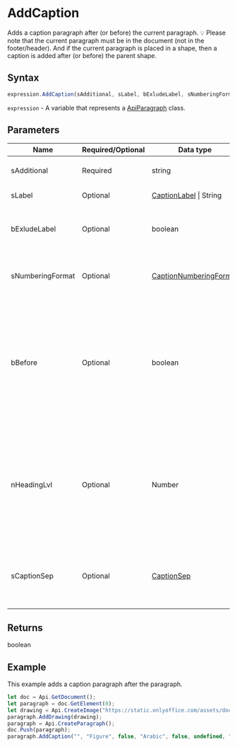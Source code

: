 # AddCaption

Adds a caption paragraph after (or before) the current paragraph.
💡 Please note that the current paragraph must be in the document (not in the footer/header).
And if the current paragraph is placed in a shape, then a caption is added after (or before) the parent shape.

## Syntax

```javascript
expression.AddCaption(sAdditional, sLabel, bExludeLabel, sNumberingFormat, bBefore, nHeadingLvl, sCaptionSep);
```

`expression` - A variable that represents a [ApiParagraph](../ApiParagraph.md) class.

## Parameters

| **Name** | **Required/Optional** | **Data type** | **Default** | **Description** |
| ------------- | ------------- | ------------- | ------------- | ------------- |
| sAdditional | Required | string |  | The additional text. |
| sLabel | Optional | [CaptionLabel](../../Enumeration/CaptionLabel.md) \| String | "Table" | The caption label. |
| bExludeLabel | Optional | boolean | false | Specifies whether to exclude the label from the caption. |
| sNumberingFormat | Optional | [CaptionNumberingFormat](../../Enumeration/CaptionNumberingFormat.md) | "Arabic" | The possible caption numbering format. |
| bBefore | Optional | boolean | false | Specifies whether to insert the caption before the current paragraph (true) or after (false) (after/before the shape if it is placed in the shape). |
| nHeadingLvl | Optional | Number |  | The heading level (used if you want to specify the chapter number). 💡 If you want to specify "Heading 1", then nHeadingLvl === 0 and etc. |
| sCaptionSep | Optional | [CaptionSep](../../Enumeration/CaptionSep.md) | "hyphen" | The caption separator (used if you want to specify the chapter number). |

## Returns

boolean

## Example

This example adds a caption paragraph after the paragraph.

```javascript
let doc = Api.GetDocument();
let paragraph = doc.GetElement(0);
let drawing = Api.CreateImage("https://static.onlyoffice.com/assets/docs/samples/img/onlyoffice_logo.png", 60 * 36000, 35 * 36000);
paragraph.AddDrawing(drawing);
paragraph = Api.CreateParagraph();
doc.Push(paragraph);
paragraph.AddCaption("", "Figure", false, "Arabic", false, undefined, "hyphen");
```

